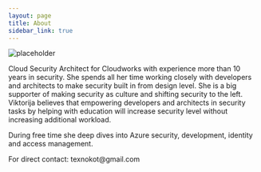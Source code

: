 ```yaml
---
layout: page
title: About
sidebar_link: true
---
```

![placeholder](https://github.com/texnokot/texnokot.github.io/blob/master/_images/viktorija-almazova-bw.jpg "")

<p class="message">
 Cloud Security Architect for Cloudworks with experience more than 10 years in security. She spends all her time working closely with developers and architects to make security built in from design level. She is a big supporter of making security as culture and shifting security to the left. Viktorija believes that empowering developers and architects in security tasks by helping with education will increase security level without increasing additional workload.
</p>
<p class="message">
During free time she deep dives into Azure security, development, identity and access management.
</p>
<p class="message">
For direct contact: texnokot@gmail.com
</p>

